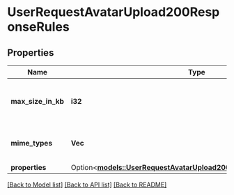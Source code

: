 # UserRequestAvatarUpload200ResponseRules

## Properties

Name | Type | Description | Notes
------------ | ------------- | ------------- | -------------
**max_size_in_kb** | **i32** | Maximum size in kilobytes of the avatar image. | 
**mime_types** | **Vec<String>** | List of supported mime types. | 
**properties** | Option<[**models::UserRequestAvatarUpload200ResponseRulesProperties**](user_request_avatar_upload_200_response_rules_properties.md)> |  | [optional]

[[Back to Model list]](../README.md#documentation-for-models) [[Back to API list]](../README.md#documentation-for-api-endpoints) [[Back to README]](../README.md)


